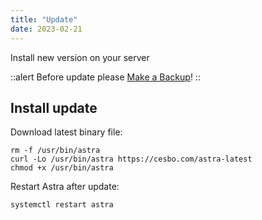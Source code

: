 ```yaml
---
title: "Update"
date: 2023-02-21
---
```


Install new version on your server

::alert
Before update please [Make a Backup](../../admin-guide/administration/backup)!
::

## Install update

Download latest binary file:

```
rm -f /usr/bin/astra
curl -Lo /usr/bin/astra https://cesbo.com/astra-latest
chmod +x /usr/bin/astra
```

Restart Astra after update:

```
systemctl restart astra
```
